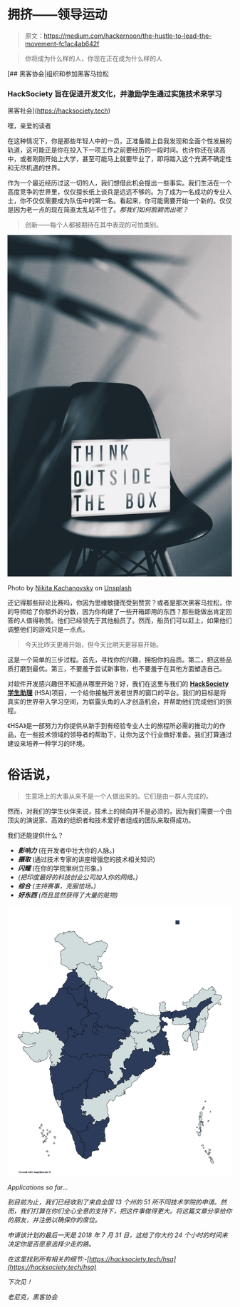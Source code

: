 # 拥挤——领导运动

> 原文：<https://medium.com/hackernoon/the-hustle-to-lead-the-movement-fc1ac4ab642f>

> 你将成为什么样的人，你现在正在成为什么样的人

[](https://hacksociety.tech) [## 黑客协会|组织和参加黑客马拉松

### HackSociety 旨在促进开发文化，并激励学生通过实施技术来学习

黑客社会](https://hacksociety.tech) 

嘿，亲爱的读者

在这种情况下，你是那些年轻人中的一员，正准备踏上自我发现和全面个性发展的轨道，这可能正是你在投入下一项工作之前要经历的一段时间。也许你还在读高中，或者刚刚开始上大学，甚至可能马上就要毕业了，即将踏入这个充满不确定性和无尽机遇的世界。

作为一个最近经历过这一切的人，我们想借此机会提出一些事实。我们生活在一个高度竞争的世界里，仅仅擅长纸上谈兵是远远不够的。为了成为一名成功的专业人士，你不仅仅需要成为队伍中的第一名。看起来，你可能需要开始一个新的。仅仅是因为老一点的现在简直太乱站不住了。*那我们如何脱颖而出呢？*

> 创新——每个人都被期待在其中表现的可怕类别。

![](img/2c7e932ae0a33c7cd22173d8f14c745a.png)

Photo by [Nikita Kachanovsky](https://unsplash.com/@nkachanovskyyy?utm_source=medium&utm_medium=referral) on [Unsplash](https://unsplash.com?utm_source=medium&utm_medium=referral)

还记得那些辩论比赛吗，你因为思维敏捷而受到赞赏？或者是那次黑客马拉松，你的导师给了你额外的分数，因为你构建了一些开箱即用的东西？那些能做出肯定回答的人值得称赞。他们已经领先于其他船员了。然而，船员们可以赶上，如果他们调整他们的游戏只是一点点。

> 今天比昨天更难开始，但今天比明天更容易开始。

这是一个简单的三步过程。首先，寻找你的兴趣，拥抱你的品质。第二，把这些品质打磨到最优。第三，不要羞于尝试新事物，也不要羞于在其他方面塑造自己。

对软件开发感兴趣但不知道从哪里开始？好，我们在这里与我们的 [**HackSociety 学生助理**](https://hacksociety.tech/hsa/) (HSA)项目，一个给你接触开发者世界的窗口的平台。我们的目标是将真实的世界带入学习空间，为崭露头角的人才创造机会，并帮助他们完成他们的旅程。

《HSA》是一部努力为你提供从新手到有经验专业人士的旅程所必需的推动力的作品，在一些技术领域的领导者的帮助下，让你为这个行业做好准备。我们打算通过建设来培养一种学习的环境。

# 俗话说，

> 生意场上的大事从来不是一个人做出来的。它们是由一群人完成的。

然而，对我们的学生伙伴来说，技术上的倾向并不是必须的，因为我们需要一个由顶尖的演说家、高效的组织者和技术爱好者组成的团队来取得成功。

我们还能提供什么？

*   ***影响力*** (在开发者中壮大你的人脉。)
*   ***摄取*** (通过技术专家的讲座增强您的技术相关知识)
*   ***闪耀*** (在你的学院里树立形象。)
*   *(把印度最好的科技创业公司加入你的网络。)*
*   ****综合*** (主持赛事，克服怯场。)*
*   ****好东西*** (而且显然获得了大量的赃物)*

*![](img/bb08525e6f1a933ca296c8404ae4c4d8.png)*

*Applications so far…*

*到目前为止，我们已经收到了来自全国 13 个州的 51 所不同技术学院的申请。然而，我们打算在你们全心全意的支持下，把这件事做得更大。将这篇文章分享给你的朋友，并注册以确保你的席位。*

*申请该计划的最后一天是 2018 年 7 月 31 日，这给了你大约 24 个小时的时间来决定你是否愿意选择少走的路。*

*在这里找到所有相关的细节:-[https://hacksociety.tech/hsa](https://hacksociety.tech/hsa)*

*下次见！*

*老尼克，黑客协会*